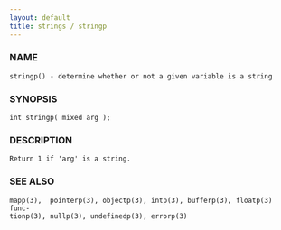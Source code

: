 ```yaml
---
layout: default
title: strings / stringp
---
```


### NAME

    stringp() - determine whether or not a given variable is a string

### SYNOPSIS

    int stringp( mixed arg );

### DESCRIPTION

    Return 1 if 'arg' is a string.

### SEE ALSO

    mapp(3),  pointerp(3), objectp(3), intp(3), bufferp(3), floatp(3) func‐
    tionp(3), nullp(3), undefinedp(3), errorp(3)

